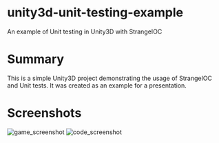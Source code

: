# unity3d-unit-testing-example
An example of Unit testing in Unity3D with StrangeIOC

# Summary
This is a simple Unity3D project demonstrating the usage of StrangeIOC and Unit tests. It was created as an example for a presentation.


# Screenshots

![game_screenshot](http://i.imgur.com/m5VYMsx.jpg)
![code_screenshot](http://i.imgur.com/4QEymPG.jpg)
